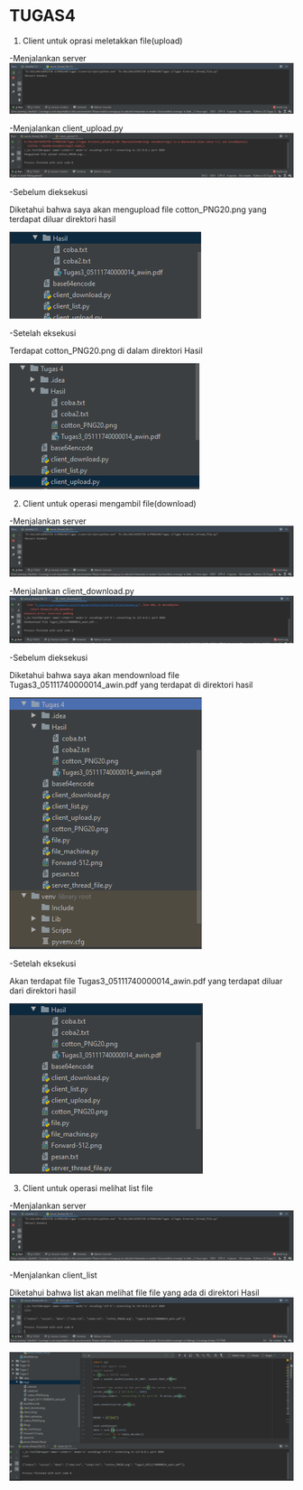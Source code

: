 # TUGAS4
1. Client untuk oprasi meletakkan file(upload)

-Menjalankan server
![alt text](Gambar/server.png)

-Menjalankan client_upload.py
![alt text](Gambar/upload1.png)


-Sebelum dieksekusi

Diketahui bahwa saya akan mengupload file cotton_PNG20.png yang terdapat diluar direktori hasil

![alt text](Gambar/list_sebelum_upload.png)

-Setelah eksekusi

Terdapat cotton_PNG20.png di dalam direktori Hasil

![alt text](Gambar/list_setelah_upload.png)

2. Client untuk operasi mengambil file(download)

-Menjalankan server
![alt text](Gambar/server.png)

-Menjalankan client_download.py
![alt text](Gambar/download.png)


-Sebelum dieksekusi

Diketahui bahwa saya akan mendownload file Tugas3_05111740000014_awin.pdf yang terdapat di direktori hasil

![alt text](Gambar/list_sebelum_download.png)

-Setelah eksekusi

Akan terdapat file Tugas3_05111740000014_awin.pdf yang terdapat diluar dari direktori hasil

![alt text](Gambar/list_setelah_download.png)

3. Client untuk operasi melihat list file

-Menjalankan server
![alt text](Gambar/server.png)

-Menjalankan client_list

Diketahui bahwa list akan melihat file file yang ada di direktori Hasil
![alt text](Gambar/list1.png)

![alt text](Gambar/list.png)





